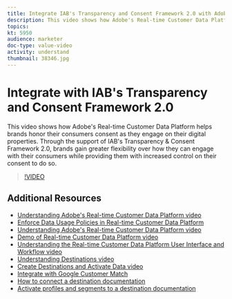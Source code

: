```yaml
---
title: Integrate IAB's Transparency and Consent Framework 2.0 with Adobe's Real-time Customer Data Platform
description: This video shows how Adobe's Real-time Customer Data Platform helps brands honor their consumers consent as they engage on their digital properties. Through the support of IAB's Transparency & Consent Framework 2.0, brands gain greater flexibility over how they can engage with their consumers while providing them with increased control on their consent to do so.
topics:
kt: 5950
audience: marketer
doc-type: value-video
activity: understand
thumbnail: 38346.jpg
---
```


# Integrate with IAB's Transparency and Consent Framework 2.0

This video shows how Adobe's Real-time Customer Data Platform helps brands honor their consumers consent as they engage on their digital properties. Through the support of IAB's Transparency & Consent Framework 2.0, brands gain greater flexibility over how they can engage with their consumers while providing them with increased control on their consent to do so.

>[!VIDEO](https://video.tv.adobe.com/v/38346?quality=12&learn=on)

## Additional Resources

* [Understanding Adobe's Real-time Customer Data Platform video](understanding-the-real-time-customer-data-platform.md)
* [Enforce Data Usage Policies in Real-time Customer Data Platform](../governance/enforce-data-usage-policies-in-real-time-cdp.md)
* [Understanding Adobe's Real-time Customer Data Platform video](understanding-the-real-time-customer-data-platform.md)
* [Demo of Real-time Customer Data Platform video](demo.md)
* [Understanding the Real-time Customer Data Platform User Interface and Workflow video](understanding-the-real-time-customer-data-platform-user-interface.md)
* [Understanding Destinations video](understanding-destinations.md)
* [Create Destinations and Activate Data video](create-destinations-and-activate-data.md)
* [Integrate with Google Customer Match](/help/rtcdp/integrate-with-google-customer-match.md)
* [How to connect a destination documentation](https://docs.adobe.com/content/help/en/experience-platform/rtcdp/destinations/dest-tutorials/connect-destination.html)
* [Activate profiles and segments to a destination documentation](https://docs.adobe.com/content/help/en/experience-platform/rtcdp/destinations/dest-tutorials/activate-destinations.html)
